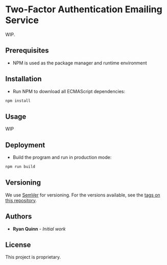 # Two-Factor Authentication Emailing Service

WIP.

## Prerequisites

- NPM is used as the package manager and runtime environment

## Installation

- Run NPM to download all ECMAScript dependencies:
```bash
npm install
```

## Usage

WIP

## Deployment
- Build the program and run in production mode:
```bash
npm run build
```

## Versioning

We use [SemVer](http://semver.org/) for versioning. For the versions available, see the [tags on this repository](https://github.com/IIP-Design/commons-gateway/tags). 

## Authors

* **Ryan Quinn** - *Initial work*

## License

This project is proprietary.
